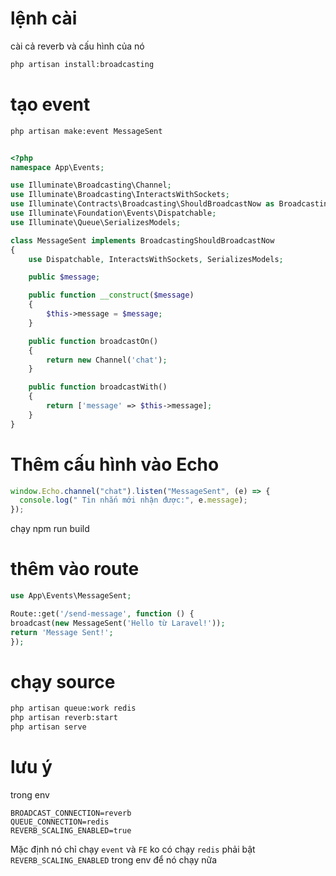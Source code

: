 # lệnh cài

cài cả reverb và cấu hình của nó

```sh
php artisan install:broadcasting
```

# tạo event

```sh
php artisan make:event MessageSent
```

```php

<?php
namespace App\Events;

use Illuminate\Broadcasting\Channel;
use Illuminate\Broadcasting\InteractsWithSockets;
use Illuminate\Contracts\Broadcasting\ShouldBroadcastNow as BroadcastingShouldBroadcastNow;
use Illuminate\Foundation\Events\Dispatchable;
use Illuminate\Queue\SerializesModels;

class MessageSent implements BroadcastingShouldBroadcastNow
{
    use Dispatchable, InteractsWithSockets, SerializesModels;

    public $message;

    public function __construct($message)
    {
        $this->message = $message;
    }

    public function broadcastOn()
    {
        return new Channel('chat');
    }

    public function broadcastWith()
    {
        return ['message' => $this->message];
    }
}
```

# Thêm cấu hình vào Echo

```js
window.Echo.channel("chat").listen("MessageSent", (e) => {
  console.log(" Tin nhắn mới nhận được:", e.message);
});
```

chạy npm run build

# thêm vào route

```php
use App\Events\MessageSent;

Route::get('/send-message', function () {
broadcast(new MessageSent('Hello từ Laravel!'));
return 'Message Sent!';
});
```

# chạy source

```sh
php artisan queue:work redis
php artisan reverb:start
php artisan serve
```

# lưu ý

trong env

```env
BROADCAST_CONNECTION=reverb
QUEUE_CONNECTION=redis
REVERB_SCALING_ENABLED=true
```

Mặc định nó chỉ chạy `event` và `FE` ko có chạy `redis` phải bật `REVERB_SCALING_ENABLED` trong env để nó chạy nữa
